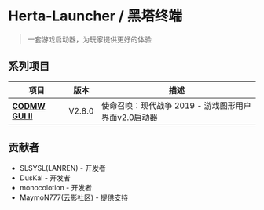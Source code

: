 # Herta-Launcher / 黑塔终端
> 一套游戏启动器，为玩家提供更好的体验

## 系列项目
| 项目 | 版本 | 描述 |
|------|------|------|
| **[CODMW GUI II](https://github.com/SLSYSL/Herta-CODMW-GUI-II)** | V2.8.0 | 使命召唤：现代战争 2019 - 游戏图形用户界面v2.0启动器 |
 
## 贡献者
- SLSYSL(LANREN) - 开发者
- DusKal - 开发者
- monocolotion - 开发者
- MaymoN777(云影社区) - 提供支持
